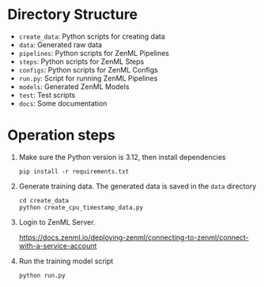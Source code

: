 # Directory Structure

- `create_data`: Python scripts for creating data
- `data`: Generated raw data
- `pipelines`: Python scripts for ZenML Pipelines
- `steps`: Python scripts for ZenML Steps
- `configs`: Python scripts for ZenML Configs
- `run.py`: Script for running ZenML Pipelines
- `models`: Generated ZenML Models
- `test`: Test scripts
- `docs`: Some documentation



# Operation steps

1. Make sure the Python version is 3.12, then install dependencies

   ```
   pip install -r requirements.txt
   ```

2. Generate training data. The generated data is saved in the `data` directory

   ```
   cd create_data
   python create_cpu_timestamp_data.py
   ```

3. Login to ZenML Server. 

   https://docs.zenml.io/deploying-zenml/connecting-to-zenml/connect-with-a-service-account

4. Run the training model script

   ```
   python run.py
   ```

   
